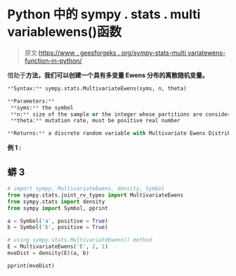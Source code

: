 # Python 中的 sympy . stats . multi variablewens()函数

> 原文:[https://www . geesforgeks . org/sympy-stats-multi variatewens-function-in-python/](https://www.geeksforgeeks.org/sympy-stats-multivariateewens-function-in-python/)

借助于**方法，我们可以创建一个具有多变量 Ewens 分布的离散随机变量。**

```py
**Syntax:** sympy.stats.MultivariateEwens(syms, n, theta)

**Parameters:**
 **syms:** the symbol
 **n:** size of the sample or the integer whose partitions are considered, a positive integer
 **theta:** mutation rate, must be positive real number

**Returns:** a discrete random variable with Multivariate Ewens Distribution. 
```

**例 1 :**

## 蟒 3

```py
# import sympy, MultivariateEwens, density, Symbol
from sympy.stats.joint_rv_types import MultivariateEwens
from sympy.stats import density
from sympy import Symbol, pprint

a = Symbol('a', positive = True)
b = Symbol('b', positive = True)

# using sympy.stats.MultivariateEwens() method
E = MultivariateEwens('E', 2, 1)
mveDist = density(E)(a, b)

pprint(mveDist)
```